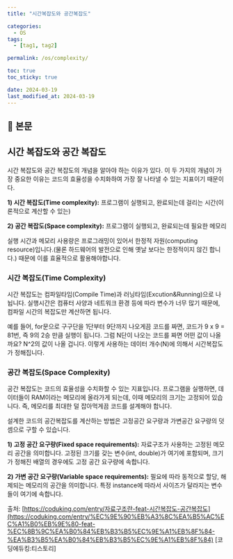 ```yaml
---
title: "시간복잡도와 공간복잡도"

categories:
  - OS
tags:
  - [tag1, tag2]

permalink: /os/complexity/

toc: true
toc_sticky: true

date: 2024-03-19
last_modified_at: 2024-03-19
---
```


## 🔎 본문

## 시간 복잡도와 공간 복잡도
시간 복잡도와 공간 복잡도의 개념을 알아야 하는 이유가 있다. 이 두 가지의 개념이 가장 중요한 이유는 코드의 효율성을 수치화하여 가장 잘 나타낼 수 있는 지표이기 때문이다.

**1) 시간 복잡도(Time complexity):** 프로그램이 실행되고, 완료되는데 걸리는 시간(이론적으로 계산할 수 있는)

**2) 공간 복잡도(Space complexity):** 프로그램이 실행되고, 완료되는데 필요한 메모리

실행 시간과 메모리 사용량은 프로그래밍이 있어서 한정적 자원(computing resource)입니다.(물론 하드웨어의 발전으로 인해 옛날 보다는 한정적이지 않긴 합니다.) 때문에 이를 효율적으로 활용해야합니다.

### 시간 복잡도(Time Complexity)
시간 복잡도는 컴파일타임(Compile Time)과 러닝타임(Excution&Running)으로 나뉩니다. 실행시간은 컴퓨터 사양과 네트워크 환경 등에 따라 변수가 너무 많기 때문에, 컴파일 시간의 복잡도만 계산하면 됩니다.

예를 들어, for문으로 구구단을 1단부터 9단까지 나오게끔 코드를 짜면, 코드가 9 x 9 = 81번, 즉 9의 2승 만큼 실행이 됩니다. 그럼 N단이 나오는 코드를 짜면 어떤 값이 나올까요? N^2의 값이 나올 겁니다. 이렇게 사용하는 데이터 개수(N)에 의해서 시간복잡도가 정해집니다.

### 공간 복잡도(Space Complexity)
공간 복잡도는 코드의 효율성을 수치화할 수 있는 지표입니다. 프로그램을 실행하면, 데이터들이 RAM이라는 메모리에 올라가게 되는데, 이때 메모리의 크기는 고정되어 있습니다. 즉, 메모리를 최대한 덜 잡아먹게끔 코드를 설계해야 합니다.

설계한 코드의 공간복잡도를 계산하는 방법은 고정공간 요구량과 가변공간 요구량의 덧셈으로 구할 수 있습니다.

**1) 고정 공간 요구량(Fixed space requirements):** 자료구조가 사용하는 고정된 메모리 공간을 의미합니다. 고정된 크기를 갖는 변수(int, double)가 여기에 포함되며, 크기가 정해진 배열의 경우에도 고정 공간 요구량에 속합니다.

**2) 가변 공간 요구량(Variable space requirements):** 필요에 따라 동적으로 할당, 해제되는 메모리의 공간을 의미합니다. 특정 instance에 따라서 사이즈가 달라지는 변수들이 여기에 속합니다.

출처: [https://coduking.com/entry/자료구조란-feat-시간복잡도-공간복잡도](https://coduking.com/entry/%EC%9E%90%EB%A3%8C%EA%B5%AC%EC%A1%B0%EB%9E%80-feat-%EC%8B%9C%EA%B0%84%EB%B3%B5%EC%9E%A1%EB%8F%84-%EA%B3%B5%EA%B0%84%EB%B3%B5%EC%9E%A1%EB%8F%84) [코딩에듀킹:티스토리]



